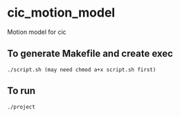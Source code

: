# cic_motion_model
Motion model for cic

## To generate Makefile and create exec
``
./script.sh
(may need chmod a+x script.sh first)
``

## To run
``
./project
``



